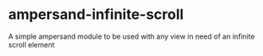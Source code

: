ampersand-infinite-scroll
============

A simple ampersand module to be used with any view in need of an infinite scroll element

